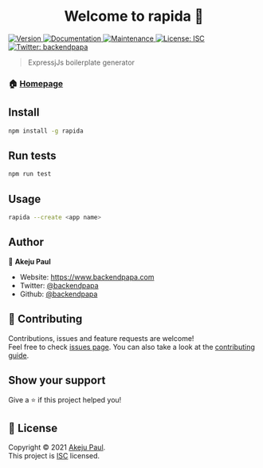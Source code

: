 <h1 align="center">Welcome to rapida 👋</h1>
<p>
  <a href="https://www.npmjs.com/package/rapida" target="_blank">
    <img alt="Version" src="https://img.shields.io/npm/v/rapida.svg">
  </a>
  <a href="https://github.com/backendpapa/Rapida#readme" target="_blank">
    <img alt="Documentation" src="https://img.shields.io/badge/documentation-yes-brightgreen.svg" />
  </a>
  <a href="https://github.com/backendpapa/Rapida/graphs/commit-activity" target="_blank">
    <img alt="Maintenance" src="https://img.shields.io/badge/Maintained%3F-yes-green.svg" />
  </a>
  <a href="https://github.com/backendpapa/Rapida/blob/master/LICENSE" target="_blank">
    <img alt="License: ISC" src="https://img.shields.io/github/license/backendpapa/rapida" />
  </a>
  <a href="https://twitter.com/backendpapa" target="_blank">
    <img alt="Twitter: backendpapa" src="https://img.shields.io/twitter/follow/backendpapa.svg?style=social" />
  </a>
</p>

> ExpressjJs boilerplate generator

### 🏠 [Homepage](https://github.com/backendpapa/Rapida#readme)

## Install

```sh
npm install -g rapida
```

## Run tests

```sh
npm run test
```
## Usage

```sh
rapida --create <app name>
```


## Author

👤 **Akeju Paul**

* Website: https://www.backendpapa.com
* Twitter: [@backendpapa](https://twitter.com/backendpapa)
* Github: [@backendpapa](https://github.com/backendpapa)

## 🤝 Contributing

Contributions, issues and feature requests are welcome!<br />Feel free to check [issues page](https://github.com/backendpapa/Rapida/issues). You can also take a look at the [contributing guide](https://github.com/backendpapa/Rapida/blob/master/CONTRIBUTING.md).

## Show your support

Give a ⭐️ if this project helped you!

## 📝 License

Copyright © 2021 [Akeju Paul](https://github.com/backendpapa).<br />
This project is [ISC](https://github.com/backendpapa/Rapida/blob/master/LICENSE) licensed.

